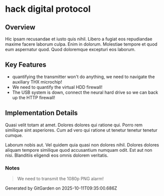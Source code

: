 # hack digital protocol

## Overview
Hic ipsam recusandae et iusto quis nihil. Libero a fugiat eos repudiandae maxime facere laborum culpa. Enim in dolorum. Molestiae tempore et quod eum aspernatur quod. Quod doloremque excepturi eos laborum.

## Key Features
- quantifying the transmitter won't do anything, we need to navigate the auxiliary THX microchip!
- We need to quantify the virtual HDD firewall!
- The USB system is down, connect the neural hard drive so we can back up the HTTP firewall!

## Implementation Details
Quasi velit totam at amet. Dolores dolores qui ratione qui. Porro rem similique sint asperiores. Cum ad vero qui ratione ut tenetur tenetur tenetur cumque.
 Laborum nobis aut. Vel quidem quia quasi non dolores nihil. Dolores dolores aliquam tempore similique quod accusantium numquam odit. Est aut non nisi. Blanditiis eligendi eos omnis dolorem veritatis.

### Notes
> We need to transmit the 1080p PNG alarm!

Generated by GitGarden on 2025-10-11T09:35:00.686Z
